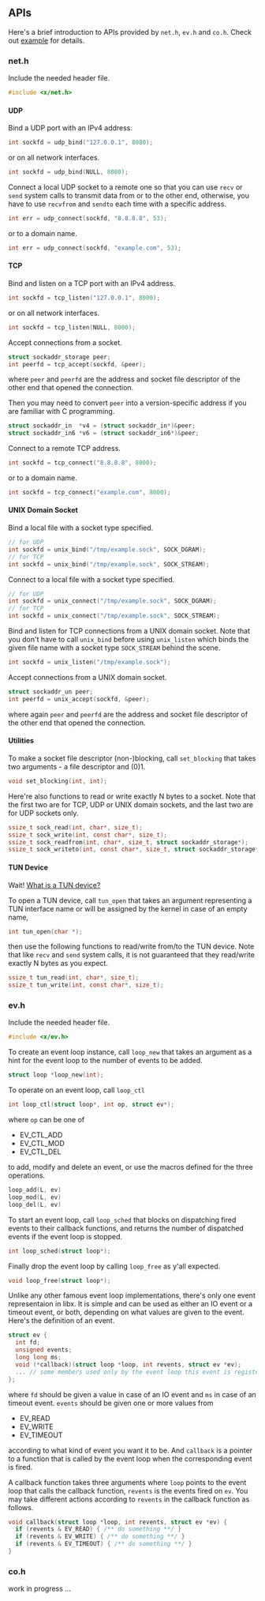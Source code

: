 ## APIs

Here's a brief introduction to APIs provided by `net.h`, `ev.h` and `co.h`. Check out [example](./example/) for details.

### net.h

Include the needed header file.

```c
#include <x/net.h>
```

#### UDP

Bind a UDP port with an IPv4 address.

```c
int sockfd = udp_bind("127.0.0.1", 8080);
```

or on all network interfaces.

```c
int sockfd = udp_bind(NULL, 8080);
```

Connect a local UDP socket to a remote one so that you can use `recv` or `send` system calls to transmit data from or to the other end,  otherwise, you have to use `recvfrom` and `sendto` each time with a specific address.

```c
int err = udp_connect(sockfd, "8.8.8.8", 53);
```

or to a domain name.

```c
int err = udp_connect(sockfd, "example.com", 53);
```

#### TCP

Bind and listen on a TCP port with an IPv4 address.

```c
int sockfd = tcp_listen("127.0.0.1", 8000);
```

or on all network interfaces.

```c
int sockfd = tcp_listen(NULL, 8000);
```

Accept connections from a socket.

```c
struct sockaddr_storage peer;
int peerfd = tcp_accept(sockfd, &peer);
```

where `peer` and `peerfd` are the address and socket file descriptor of the other end that opened the connection.

Then you may need to convert `peer` into a version-specific address if you are familiar with C programming.

```c
struct sockaddr_in  *v4 = (struct sockaddr_in*)&peer;
struct sockaddr_in6 *v6 = (struct sockaddr_in6*)&peer;
```

Connect to a remote TCP address.

```c
int sockfd = tcp_connect("8.8.8.8", 8000);
```

or to a domain name.

```c
int sockfd = tcp_connect("example.com", 8000);
```

#### UNIX Domain Socket

Bind a local file with a socket type specified.

```c
// for UDP
int sockfd = unix_bind("/tmp/example.sock", SOCK_DGRAM);
// for TCP
int sockfd = unix_bind("/tmp/example.sock", SOCK_STREAM);
```

Connect to a local file with a socket type specified.

```c
// for UDP
int sockfd = unix_connect("/tmp/example.sock", SOCK_DGRAM);
// for TCP
int sockfd = unix_connect("/tmp/example.sock", SOCK_STREAM);
```

Bind and listen for TCP connections from a UNIX domain socket. Note that you don't have to call `unix_bind` before using `unix_listen` which binds the given file name with a socket type `SOCK_STREAM` behind the scene.

```c
int sockfd = unix_listen("/tmp/example.sock");
```

Accept connections from a UNIX domain socket.

```c
struct sockaddr_un peer;
int peerfd = unix_accept(sockfd, &peer);
```

where again `peer` and `peerfd` are the address and socket file descriptor of the other end that opened the connection.

#### Utilities

To make a socket file descriptor (non-)blocking, call `set_blocking` that takes two arguments - a file descriptor and (0)1.

```c
void set_blocking(int, int);
```

Here're also functions to read or write exactly N bytes to a socket. Note that the first two are for TCP, UDP or UNIX domain sockets, and the last two are for UDP sockets only.

```c
ssize_t sock_read(int, char*, size_t);
ssize_t sock_write(int, const char*, size_t);
ssize_t sock_readfrom(int, char*, size_t, struct sockaddr_storage*);
ssize_t sock_writeto(int, const char*, size_t, struct sockaddr_storage*);
```

#### TUN Device

Wait! [What is a TUN device?](https://en.wikipedia.org/wiki/TUN/TAP)

To open a TUN device, call `tun_open` that takes an argument representing a TUN interface name or will be assigned by the kernel in case of an empty name,  

```c
int tun_open(char *);
```

then use the following functions to read/write from/to the TUN device. Note that like `recv` and `send` system calls, it is not guaranteed that they read/write exactly N bytes as you expect.

```c
ssize_t tun_read(int, char*, size_t);
ssize_t tun_write(int, const char*, size_t);
```

### ev.h

Include the needed header file.

```c
#include <x/ev.h>
```

To create an event loop instance, call `loop_new` that takes an argument as a hint for the event loop to the number of events to be added.

```c
struct loop *loop_new(int);
```

To operate on an event loop, call `loop_ctl`

```c
int loop_ctl(struct loop*, int op, struct ev*);
```

where `op` can be one of

- EV_CTL_ADD
- EV_CTL_MOD
- EV_CTL_DEL

to add, modify and delete an event, or use the macros defined for the three operations.

```c
loop_add(L, ev)
loop_mod(L, ev)
loop_del(L, ev)
```

To start an event loop, call `loop_sched` that blocks on dispatching fired events to their callback functions, and returns the number of dispatched events if the event loop is stopped.

```c
int loop_sched(struct loop*);
```

Finally drop the event loop by calling `loop_free` as y'all expected.

```c
void loop_free(struct loop*);
```

Unlike any other famous event loop implementations, there's only one event representaion in libx. It is simple and can be used as either an IO event or a timeout event, or both, depending on what values are given to the event. Here's the definition of an event.

```c
struct ev {
  int fd;
  unsigned events;
  long long ms;
  void (*callback)(struct loop *loop, int revents, struct ev *ev);
  ... // some members used only by the event loop this event is registered on.
};
```

where `fd` should be given a value in case of an IO event and `ms` in case of an timeout event. `events` should be given one or more values from 

- EV_READ
- EV_WRITE
- EV_TIMEOUT

according to what kind of event you want it to be. And `callback` is a pointer to a function that is called by the event loop when the corresponding event is fired.

A callback function takes three arguments where `loop` points to the event loop that calls the callback function, `revents` is the events fired on `ev`. You may take different actions according to `revents` in the callback function as follows.

```c
void callback(struct loop *loop, int revents, struct ev *ev) {
  if (revents & EV_READ) { /** do something **/ }
  if (revents & EV_WRITE) { /** do something **/ }
  if (revents & EV_TIMEOUT) { /** do something **/ }
}
```

### co.h

work in progress ...

